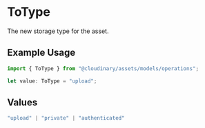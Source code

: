 # ToType

The new storage type for the asset.

## Example Usage

```typescript
import { ToType } from "@cloudinary/assets/models/operations";

let value: ToType = "upload";
```

## Values

```typescript
"upload" | "private" | "authenticated"
```